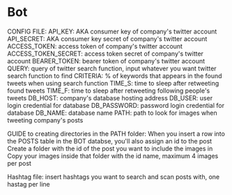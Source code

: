 # Bot
CONFIG FILE:
API_KEY: AKA consumer key of company's twitter account
API_SECRET: AKA consumer key secret of company's twitter account
ACCESS_TOKEN: access token of company's twitter account
ACCESS_TOKEN_SECRET: access token secret of company's twitter account
BEARER_TOKEN: bearer token of company's twitter account
QUERY: query of twitter search function, input whatever you want twitter search function to find
CRITERIA: % of keywords that appears in the found tweets when using search function
TIME_S: time to sleep after retweeting found tweets 
TIME_F: time to sleep after retweeting following people's tweets
DB_HOST: company's database hosting address
DB_USER: user login credential for database
DB_PASSWORD: password login credential for database
DB_NAME: database name
PATH: path to look for images when tweeting company's posts

GUIDE to creating directories in the PATH folder:
When you insert a row into the POSTS table in the BOT databse, you'll also assign an id to the post
Create a folder with the id of the post you want to include the images in
Copy your images inside that folder with the id name, maximum 4 images per post

Hashtag file: insert hashtags you want to search and scan posts with, one hastag per line
